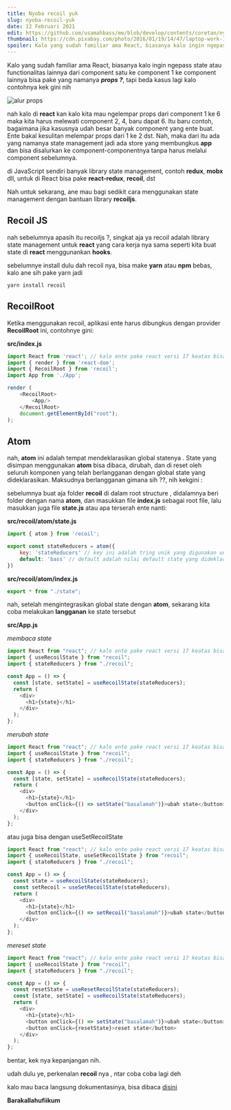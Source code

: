 ```yaml
---
title: Nyoba recoil yuk
slug: nyoba-recoil-yuk
date: 12 Februari 2021
edit: https://github.com/usamahbass/me/blob/develop/contents/coretan/nyoba-recoil-yuk.md
thumbnail: https://cdn.pixabay.com/photo/2016/01/19/14/47/laptop-work-1148958__340.jpg
spoiler: Kalo yang sudah familiar ama React, biasanya kalo ingin ngepass state atau functionalitas lainnya dari component satu ke component 1 ke component lainnya bisa pake yang namanya...
---
```


Kalo yang sudah familiar ama React, biasanya kalo ingin ngepass state atau functionalitas lainnya dari component satu ke component 1 ke component lainnya bisa pake yang namanya **_props ?_**, tapi beda kasus lagi kalo contohnya kek gini nih

![alur props](https://res.cloudinary.com/dvsffkyli/image/upload/v1612892839/MacBook_Pro_-_2_hycbvo.png)

nah kalo di **react** kan kalo kita mau ngelempar props dari component 1 ke 6 maka kita harus melewati component 2, 4, baru dapat 6. Itu baru contoh, bagaimana jika kasusnya udah besar banyak component yang ente buat. Ente bakal kesulitan melempar props dari 1 ke 2 dst. Nah, maka dari itu ada yang namanya state management jadi ada store yang membungkus **app** dan bisa disalurkan ke component-componentnya tanpa harus melalui component sebelumnya.

di JavaScript sendiri banyak library state management, contoh **redux**, **mobx** dll, untuk di React bisa pake **react-redux**, **recoil**, dst

Nah untuk sekarang, ane mau bagi sedikit cara menggunakan state management dengan bantuan library **recoiljs**.

## Recoil JS

nah sebelumnya apasih itu recoiljs ?, singkat aja ya recoil adalah library state management untuk **react** yang cara kerja nya sama seperti kita buat state di **react** menggunankan **hooks**.

sebelumnye install dulu dah recoil nya, bisa make **yarn** atau **npm** bebas,
kalo ane sih pake yarn jadi

    yarn install recoil

## RecoilRoot

Ketika menggunakan recoil, aplikasi ente harus dibungkus dengan provider **RecoilRoot** ini, contohnye gini:

**src/index.js**

```js
import React from 'react'; // kalo ente pake react versi 17 keatas bisa tidak melakukan ini ya
import { render } from 'react-dom';
import { RecoilRoot } from 'recoil';
import App from './App';

render (
	<RecoilRoot>
		<App/>
	</RecoilRoot>
	document.getElementById("root");
);
```

## Atom

nah, **atom** ini adalah tempat mendeklarasikan global statenya . State yang disimpan menggunakan **atom** bisa dibaca, dirubah, dan di reset oleh seluruh komponen yang telah berlangganan dengan global state yang dideklarasikan. Maksudnya berlangganan gimana sih ??, nih kekgini :

sebelumnya buat aja folder **recoil** di dalam root structure , didalamnya beri folder dengan nama **atom**, dan masukkan file **index.js** sebagai root file, lalu masukkan juga file **state.js** atau apa terserah ente nanti:

**src/recoil/atom/state.js**

```js
import { atom } from 'recoil';

export const stateReducers = atom({
	key: 'stateReducers' // key ini adalah tring unik yang digunakan untuk mengidentifikasi atom secara internal,
	default: 'bass' // default adalah nilai default state yang dideklarasikan
})
```

**src/recoil/atom/index.js**

```js
export * from "./state";
```

nah, setelah mengintegrasikan global state dengan **atom**, sekarang kita coba melakukan **langganan** ke state tersebut

**src/App.js**

_membaca state_

```js
import React from "react"; // kalo ente pake react versi 17 keatas bisa tidak melakukan ini ya
import { useRecoilState } from "recoil";
import { stateReducers } from "./recoil";

const App = () => {
  const [state, setState] = useRecoilState(stateReducers);
  return (
    <div>
      <h1>{state}</h1>
    </div>
  );
};
```

_merubah state_

```javascript
import React from "react"; // kalo ente pake react versi 17 keatas bisa tidak melakukan ini ya
import { useRecoilState } from "recoil";
import { stateReducers } from "./recoil";

const App = () => {
  const [state, setState] = useRecoilState(stateReducers);
  return (
    <div>
      <h1>{state}</h1>
      <button onClick={() => setState("basalamah")}>ubah state</button>
    </div>
  );
};
```

atau juga bisa dengan useSetRecoilState

```javascript
import React from "react"; // kalo ente pake react versi 17 keatas bisa tidak melakukan ini ya
import { useRecoilState, useSetRecoilState } from "recoil";
import { stateReducers } from "./recoil";

const App = () => {
  const state = useRecoilState(stateReducers);
  const setRecoil = useSetRecoilState(stateReducers);
  return (
    <div>
      <h1>{state}</h1>
      <button onClick={() => setRecoil("basalamah")}>ubah state</button>
    </div>
  );
};
```

_mereset state_

```js
import React from "react"; // kalo ente pake react versi 17 keatas bisa tidak melakukan ini ya
import { useRecoilState } from "recoil";
import { stateReducers } from "./recoil";

const App = () => {
  const resetState = useResetRecoilState(stateReducers);
  const [state, setState] = useRecoilState(stateReducers);
  return (
    <div>
      <h1>{state}</h1>
      <button onClick={() => setState("basalamah")}>ubah state</button>
      <button onClick={resetState}>reset state</button>
    </div>
  );
};
```

bentar, kek nya kepanjangan nih.

udah dulu ye, perkenalan **recoil** nya , ntar coba coba lagi deh

kalo mau baca langsung dokumentasinya, bisa dibaca [disini](https://recoiljs.org)

**Barakallahufiikum**
